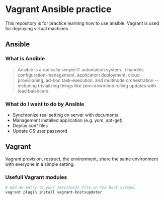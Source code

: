 # Vagrant Ansible practice

This repository is for practice learning how to use ansible.
Vagrant is used for deploying virtual machines.

## Ansible

### What is Andible

> Ansible is a radically simple IT automation system. It handles configuration-management,
> application deployment, cloud provisioning, ad-hoc task-execution, and multinode orchestration
> -- including trivializing things like zero-downtime rolling updates with load balancers.

### What do I want to do by Ansible

- Synchronize real setting on server with documents
- Management installed application (e.g. yum, apt-get)
- Deploy conf files
- Update OS user password

## Vagrant

Vagrant provision, restruct, the environment, share the same environment with everyone
in a simple setting.

### Usefull Vagrant modules

```sh
# Add an entry to your /etc/hosts file on the host system.
vagrant plugin install vagrant-hostsupdater
```
